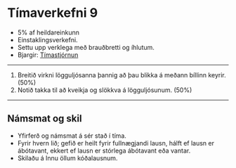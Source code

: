 # Tímaverkefni 9

- 5% af heildareinkunn
- Einstaklingsverkefni.
- Settu upp verklega með brauðbretti og íhlutum.
- Bjargir: [Tímastjórnun](https://github.com/VESM2VT/arduino/wiki/T%C3%ADmastj%C3%B3rnun)

---

1. Breitið virkni lögguljósanna þannig að þau blikka á meðann bíllinn keyrir. (50%)
1. Notið takka til að kveikja og slökkva á lögguljósunum. (50%)

<!--
1. Látið fjarlægðarskynjarann stjórna stoppi og láta bílinn finna bestu leið.
-->

---

## Námsmat og skil
- Yfirferð og námsmat á sér stað í tíma. 
- Fyrir hvern lið; gefið er heilt fyrir fullnægjandi lausn, hálft ef lausn er ábótavant, ekkert ef lausn er stórlega ábótavant eða vantar. 
- Skilaðu á Innu öllum kóðalausnum.

